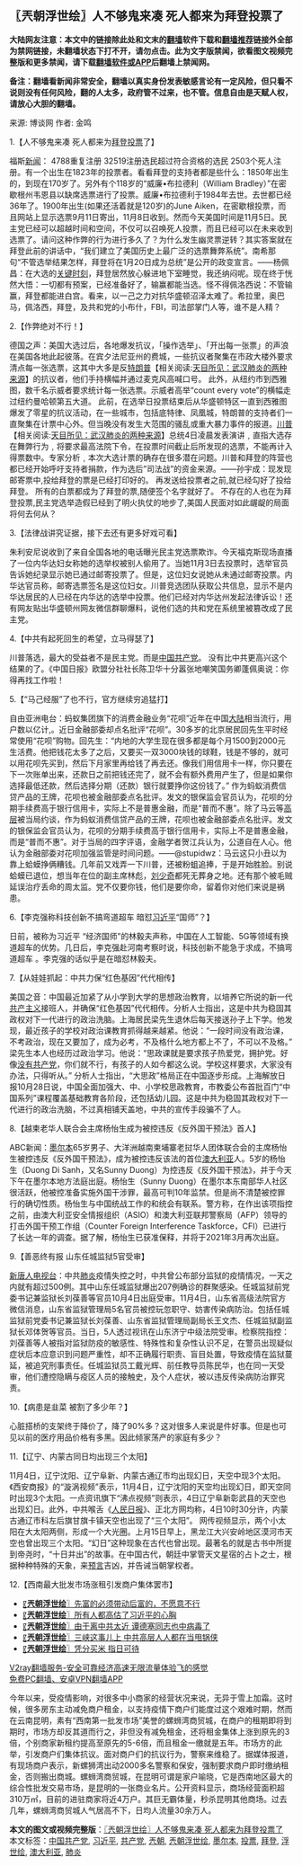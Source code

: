  <h2>〖兲朝浮世绘〗人不够鬼来凑 死人都来为拜登投票了</h2> <p class="notice"><b>大陆网友注意：本文中的链接除此处和文末的<a href="https://github.com/bannedbook/fanqiang" >翻墙</a>软件下载和<a href="https://github.com/killgcd/justmysocks/blob/master/README.md">翻墙推荐</a>链接外全部为禁网链接，未翻墙状态下打不开，请勿点击。此为文字版禁闻，欲看图文视频完整版和更多禁闻，请下载<a href="https://github.com/bannedbook/fanqiang">翻墙软件或APP</a>后翻墙上禁闻网。</p><p>备注：翻墙看新闻非常安全，翻墙以真实身份发表敏感言论有一定风险，但只看不说则没有任何风险，翻的人太多，政府管不过来，也不管。信息自由是天赋人权，请放心大胆的翻墙。</b></p>  <div class="entry"> <p>来源:&nbsp;博谈网                            作者:&nbsp;金鸣                           </p> <p>1.【人不够鬼来凑 死人都来为<a href="https://www.bannedbook.org/bnews/tag/%e6%8b%9c%e7%99%bb/" class="st_tag internal_tag" rel="tag" title="标签 拜登 下的日志">拜登</a><a href="https://www.bannedbook.org/bnews/tag/%E6%8A%95%E7%A5%A8/" class="st_tag internal_tag" rel="tag" title="标签 投票 下的日志">投票</a>了】</p> <p></p> <p>福斯<span class='wp_keywordlink_affiliate'><a href="https://www.bannedbook.org/" title="新闻">新闻</a></span>： 4788重复注册 32519注册选民超过符合资格的选民 2503个死人注册。有一个出生在1823年的投票者。看看拜登的支持者都是些什么：1850年出生的，到现在170岁了。另外有个118岁的“威廉•布拉德利（William Bradley）”在密歇根州韦恩县以缺席选票进行了投票。威廉•布拉德利于1984年去世。去世都已经36年了。1900年出生(如果还活着就是120岁)的June Aiken，在密歇根投票，而且网站上显示选票9月11日寄出，11月8日收到。然而今天美国时间是11月5日。民主党已经可以超越时间和空间，不仅可以召唤死人投票，而且已经可以在未来收到选票了。请问这种作弊的行为进行多久了？为什么发生幽灵票逆转？其实答案就在拜登此前的讲话中，“我们建立了美国历史上最广泛的选票舞弊系统”。南希那句“不管选举结果怎样，拜登将在1月20日成为总统”是公开的政变宣言。——杨佩昌：在大选的<span class='wp_keywordlink'><a href="https://www.bannedbook.org/forum2/topic151.html" title="关键时刻：李鹏日记" target="_blank">关键时刻</a></span>，拜登居然放心躲进地下室睡觉，我还纳闷呢。现在终于恍然大悟：一切都有预案，已经准备好了，输赢都能当选。怪不得佩洛西说：不管输赢，拜登都能进白宫。看来，以一己之力对抗华盛顿沼泽太难了。希拉里，奥巴马，佩洛西，拜登，及共和党的小布什，FBI，司法部掌门人等，谁不是人精？</p> <p>2.【作弊绝对不行！】</p> <p></p> <p>德国之声：美国大选过后，各地爆发抗议，「操作选举」、「开出每一张票」的声浪在美国各地此起彼落。在宾夕法尼亚州的费城，一些抗议者聚集在市政大楼外要求清点每一张选票，这其中大多是反<span class='wp_keywordlink'><a href="https://www.bannedbook.org/bnews/comments/20200816/1381118.html" title="天目所见：川普将再赢总统大选 共和党掌参众两院" target="_blank">特朗普</a></span>【相关阅读:<a href='https://www.bannedbook.org/bnews/comments/20200816/1381123.html' target='_blank'>天目所见：武汉肺炎的两种来源</a>】的抗议者，他们手持横幅并通过麦克风高喊口号。 此外，从纽约市到西雅图，数千名示威者要求统计每一张选票。示威者高举“count every vote”的横幅走过纽约曼哈顿第五大道。 此前，在选举日投票结束后从华盛顿特区一直到西雅图爆发了零星的抗议活动，在一些城市，包括底特律、凤凰城，特朗普的支持者们一直聚集在计票中心外。但当晚没有发生大范围的骚乱或重大暴力事件的报道。<span class='wp_keywordlink'><a href="https://www.bannedbook.org/bnews/comments/20200816/1381118.html" title="天目所见：川普将再赢总统大选 共和党掌参众两院" target="_blank">川普</a></span>【相关阅读:<a href='https://www.bannedbook.org/bnews/comments/20200816/1381123.html' target='_blank'>天目所见：武汉肺炎的两种来源</a>】总统4日凌晨发表演讲﹐直指大选存在舞弊行为﹐将要求最高法院下令，在投票时间截止后所发现的选票，不能再计入得票数中。专家分析﹐本次大选计票的确存在很多潜在问题。川普和拜登的阵营也都已经开始呼吁支持者捐款，作为选后&#8221;司法战&#8221;的资金来源。——孙宇成：现发现邮寄票中,投给拜登的票是已经打印好的。 再发送给投票者之前,就已经勾好了投给拜登。 所有的白票都成为了拜登的票,随便签个名字就好了。 不存在的人也在为拜登投票,民主党选举造假已经到了明火执仗的地步了,美国人民面对如此龌龊的局面将何去何从？</p> <p>3.【法律战讲究证据，接下去还有更多好戏可看】</p> <p></p>  <p>朱利安尼说收到了来自全国各地的电话曝光民主党选票欺诈。今天福克斯现场直播了一位内华达妇女称她的选举权被别人偷用了。当她11月3日去投票时，选举官员告诉她纪录显示她已通过邮寄投票了。但是，这位妇女说她从未通过邮寄投票。内华达官员称，邮寄选票签名是这位妇女。川普竞选团队获取公共信息，显示不是内华达居民的人已经在内华达的选举中投票。他们已经对内华达州发起法律诉讼！还有网友贴出华盛顿州网友微信群聊爆料，说他们选的共和党在系统里被篡改成了民主党。</p> <p>4.【中共有起死回生的希望，立马得瑟了】</p> <p></p> <p>川普落选，最大的受益者不是民主党。而是<span class='wp_keywordlink_affiliate'><a href="https://www.bannedbook.org/" title="中国" target="_blank">中国</a></span><a href="https://www.bannedbook.org/bnews/tag/%e5%85%b1%e4%ba%a7%e5%85%9a/" class="st_tag internal_tag" rel="tag" title="标签 共产党 下的日志">共产党</a>。 没有比中共更高兴这个结果的了。《中国日报》欧盟分社社长陈卫华十分嚣张地嘲笑国务卿蓬佩奥说：你得再找工作啦！</p> <p>5.【“马己经服”了也不行，官方继续穷追猛打】</p> <p></p> <p>自由亚洲电台：蚂蚁集团旗下的消费金融业务“花呗”近年在中国<span class='wp_keywordlink_affiliate'><a href="https://www.bannedbook.org/" title="大陆" target="_blank">大陆</a></span>相当流行，用户数以亿计,。近日金融部委却点名批评“花呗”。30多岁的北京居民回先生平时经常使用“花呗”购物。回先生：“内地的大学生现在很多都是每个月1500到2000元生活费。他把钱花太多了之后，又要买一双3000块钱的球鞋，钱是不够的，就可以用花呗先买到，然后下月家里再给钱了再去还。像我们用信用卡一样，你只要在下一次账单出来，还款日之前把钱还完了，就不会有额外费用产生了，但是如果你选择最低还款，然后选择分期（还款）银行就要挣你这份钱了。” 作为蚂蚁消费信贷产品的王牌，花呗也被金融部委点名批评。发文的银保监会官员认为，花呗的分期手续费高于银行信用卡，实际上不是普惠金融，而是“普而不惠”。除了马云等<span class='wp_keywordlink_affiliate'><a href="https://www.bannedbook.org/bnews/ccpdope/" title="中共高层内幕" target="_blank">高层</a></span>被当局约谈，作为蚂蚁消费信贷产品的王牌，花呗也被金融部委点名批评。发文的银保监会官员认为，花呗的分期手续费高于银行信用卡，实际上不是普惠金融，而是“普而不惠”。对于当局的四字评语，金融学者贺江兵认为，公道自在人心。他认为金融部委对花呗加强监管是时间问题。——@stupidwz：马云这只小丑以为靠上蛤蟆挣俩糟钱。几年前又戏弄一下川普，还被粉蛆追捧，于是开始胜脸。别说蛤蟆已退位，想当年在位的副主席林彪，<span class='wp_keywordlink'><a href="https://www.bannedbook.org/forum2/topic1158.html" title="《刘少奇传》" target="_blank">刘少奇</a></span>都死无葬身之地。还有那个被毛贼延误治疗丢命的周太监。党不仅要你钱，他们是要你命，留着你对他们来说是祸患。</p> <p>6.【李克强称科技创新不搞弯道超车 暗怼<a href="https://www.bannedbook.org/bnews/tag/%e4%b9%a0%e8%bf%91%e5%b9%b3/" class="st_tag internal_tag" rel="tag" title="标签 习近平 下的日志">习近平</a>“国师”？】</p> <p></p>  <p>日前，被称为习近平 “经济国师”的林毅夫声称，中国在人工智能、5G等领域有换道超车的优势。几日后，李克强赴河南考察时说，科技创新不能急于求成，不搞弯道超车 。李克强的话似乎是在暗怼林毅夫。</p> <p>7.【从娃娃抓起：中共力保“红色基因”代代相传】</p> <p></p> <p>美国之音：中国最近加紧了从小学到大学的思想政治教育，以培养它所说的新一代<span class='wp_keywordlink'><a href="https://www.bannedbook.org/forum2/topic6177.html" title="《共产主义的终极目的》" target="_blank">共产主义</a></span>接班人，并确保“红色基因”代代相传。分析人士指出，这是中共为稳固其政权对下一代进行的政治洗脑。上海居民梁先生退休后每天接送孙子上下学。他发现，最近孩子的学校对政治课教育抓得越来越紧。他说：“一段时间没有政治课，不考政治，现在又要加了，成为必考，不及格什么地方都上不了，不可以不及格。” 梁先生本人也经历过政治学习。他说：“思政课就是要求孩子热爱党，拥护党。好像<span class='wp_keywordlink'><a href="https://www.bannedbook.org/forum2/topic12.html" title="没有共产党天下就会大乱吗？" target="_blank">没有共产党</a></span>，你们就不行，有孩子的人如今都这么说。学校这样要求，大家没有办法，只得听从。” 分析人士指出，“大思政”格局正在中国逐步形成。上海解放日报10月28日说，中国全面加强大、中、小学校思政教育，市教委公布首批百门“中国系列”课程覆盖基础教育各阶段，还包括幼儿园。这是中共为稳固其政权对下一代进行的政治洗脑，不过真相铺天盖地，中共的宣传手段骗不了人。</p> <p>8.【越柬老华人联合会主席杨怡生成为被控违反《反外国干预法》首人】</p> <p></p> <p>ABC新闻：<a href="https://www.bannedbook.org/bnews/tag/%e5%a2%a8%e5%b0%94%e6%9c%ac/" class="st_tag internal_tag" rel="tag" title="标签 墨尔本 下的日志">墨尔本</a>65岁男子、大洋洲越南柬埔寨老挝华人团体联合会的主席杨怡生被控违反《反外国干预法》，成为被控违反该法的首位<a href="https://www.bannedbook.org/bnews/tag/%e6%be%b3%e5%a4%a7%e5%88%a9%e4%ba%9a/" class="st_tag internal_tag" rel="tag" title="标签 澳大利亚 下的日志">澳大利亚</a>人。5岁的杨怡生（Duong Di Sanh，又名Sunny Duong）为控违反《反外国干预法》，并于今天下午在墨尔本地方法庭出庭。杨怡生（Sunny Duong）在墨尔本东南部华人社区很活跃，他被控准备实施外国干涉罪，最高可判10年监禁。但是尚不清楚被控罪行的确切性质。杨怡生与中国统战工作的和统会有联系。警方称，在作出该项指控之前，由澳大利亚安全情报组织（ASIO）和澳大利亚联邦警察局（AFP）领导的打击外国干预工作组（Counter Foreign Interference Taskforce，CFI）已进行了长达一年的调查。据了解，杨怡生已获准保释，并将于2021年3月再次出庭。</p> <p>9.【善恶终有报 山东任城监狱5官受审】</p> <p></p>  <p><span class='wp_keywordlink_affiliate'><a href="https://www.ntdtv.com/" title="新唐人电视台" target="_blank">新唐人电视台</a></span>：中共<a href="https://www.bannedbook.org/bnews/tag/%e8%82%ba%e7%82%8e/" class="st_tag internal_tag" rel="tag" title="标签 肺炎 下的日志">肺炎</a>疫情失控之时，中共曾公布部分监狱的疫情情况，一天之内就有超过500例。其中山东任城监狱爆出207例确诊的群聚感染。任城监狱前党委书记兼监狱长刘葆善等官员10月4日出庭受审。11月4日，山东省高级法院官方微信消息，山东省监狱管理局5名官员被控玩忽职守、妨害传染病防治。包括任城监狱前党委书记兼监狱长刘葆善、山东省监狱管理局副局长王文杰、任城监狱副监狱长邓体贺等官员。当日，5人透过视讯在山东济宁中级法院受审。检察院指控：刘葆善等人被指对监狱防疫的敏感性、特殊性和复杂性认识不足，在警员出现疑似症状后本应意识到问题严重性，却不正确履行职责、盲目处置，导致疫情在监狱蔓延，被追究刑事责任。任城监狱员工戴光辉、前任教导员陈民华，也在同一天受审，他们遭控隐瞒与疫区人员的接触史，及个人症状，被以违反传染病防治罪究责。</p> <p>10.【病患是韭菜 被割了多少年？】</p> <p></p> <p>心脏搭桥的支架终于降价了，降了90%多？这对很多人来说是件好事。但是也可见以前的医疗用品价格有多黑。因此倾家荡产的家庭有多少？</p> <p>11.【辽宁、内蒙古同日均出现三个太阳】</p> <p></p> <p>11月4日，辽宁沈阳、辽宁阜新、内蒙古通辽市均出现幻日，天空中现3个太阳。《西安商报》的“漩涡视频”表示，11月4日，辽宁沈阳的天空均出现幻日，即天空同时出现3个太阳。一点资讯旗下“沸点视频”则表示，4日辽宁阜新彰武县的天空也出现幻日。此外，中共喉舌《<span class='wp_keywordlink'><a href="https://www.bannedbook.org/forum2/topic109.html" title="透视人民日报" target="_blank">人民日报</a></span>》、正北方网均称，4日10时30分许，内蒙古通辽市科左后旗甘旗卡镇天空也出现了“三个太阳”。 网传视频显示，两个小太阳在大太阳两侧，形成一个大光圈。上月15日早上，黑龙江大兴安岭地区漠河市天空也曾出现三个太阳。“幻日”这种现象在古代也曾出现。最著名的就是古书中所提到帝尧时，“十日并出”的故事。在中国古代，朝廷中掌管天文星宿的占卜之士，根据种种特殊的天象，来<span class='wp_keywordlink'><a href="https://www.bannedbook.org/forum5/" title="预言玄学禁书下载" rel="nofollow">预言</a></span>吉凶，并告诫当朝掌权者。</p> <p>12.【西南最大批发市场涨租引发商户集体罢市】</p> <p></p>  <ul class='op-related-articles' title='相关阅读'> <li><a href='https://www.bannedbook.org/bnews/ssgc/20201105/1425987.html' target='_blank'>〖<b>兲朝浮世绘</b>〗先富的必须带动后富的，不愿意不行</a></li> <li><a href='https://www.bannedbook.org/bnews/ssgc/20201104/1425373.html' target='_blank'>〖<b>兲朝浮世绘</b>〗所有人都高估了习近平的心胸</a></li> <li><a href='https://www.bannedbook.org/bnews/ssgc/20201103/1424695.html' target='_blank'>〖<b>兲朝浮世绘</b>〗由于离中共太近 谭德塞同志也中病毒了</a></li> <li><a href='https://www.bannedbook.org/bnews/ssgc/20201102/1424157.html' target='_blank'>〖<b>兲朝浮世绘</b>〗三峡这事儿上 中共高层人人都在当甩锅侠</a></li> <li><a href='https://www.bannedbook.org/bnews/ssgc/20201031/1423158.html' target='_blank'>〖<b>兲朝浮世绘</b>〗凭分买米 指日可待</a></li> </ul> <p class="texttj"> <a href="https://www.bannedbook.org/forum23/topic22702.html" target="_blank">V2ray翻墙服务-安全可靠经济高速无限流量体验飞的感觉</a><br/> <a href="https://github.com/bannedbook/fanqiang/wiki/%E7%A6%81%E9%97%BB%E7%BD%91%E5%AE%89%E5%8D%93%E7%BF%BB%E5%A2%99%E6%96%B0%E9%97%BBAPP" target="_blank">免费PC翻墙、安卓VPN翻墙APP</a></p><p>今年以来，受疫情影响，对很多中小商家的经营状况来说，无异于雪上加霜。这时候，很多房东主动减免商户租金，以支持疫情下商户们能度过这个艰难时期，然而在云南昆明，素有“西南第一批发市场”美誉的螺蛳湾商贸城，在商户的租期即将到期时，市场方却反其道而行之，非但没有减免租金，还将租金集体上涨到原先的3倍，个别商家新租约提高至原先的5-6倍，而且租金一缴就是五年。市场方的此举，引发商户们集体抗议。面对商户们的抗议行为，警察来维稳了。据媒体报道，有现场商户表示，新螺狮湾出动2000多名警察和保安，强制要求商户即时缴纳租金，否则搬出商城。螺蛳湾商贸城，在昆明可谓是家户喻晓，它是西南地区最大的综合性批发交易市场，是昆明的一张商业名片。公开资料显示，商场经营面积超310万㎡，目前的进驻商家将近4万户。其巨无霸体量，秒杀昆明其他商场。过去几年，螺蛳湾商贸城人气居高不下，日均人流量30余万人。</p><a name='sharetosocial'></a>       <div><b>本文的图文或视频完整版</b>：<a href='https://www.bannedbook.org/bnews/ssgc/20201106/1426564.html'>〖兲朝浮世绘〗人不够鬼来凑 死人都来为拜登投票了</a></div>  </div><!--END ENTRY--> <div class="postfooter"> <div>本文标签：<a href="https://www.bannedbook.org/bnews/tag/%e4%b8%ad%e5%9b%bd%e5%85%b1%e4%ba%a7%e5%85%9a/" rel="tag">中国共产党</a>, <a href="https://www.bannedbook.org/bnews/tag/%e4%b9%a0%e8%bf%91%e5%b9%b3/" rel="tag">习近平</a>, <a href="https://www.bannedbook.org/bnews/tag/%e5%85%b1%e4%ba%a7%e5%85%9a/" rel="tag">共产党</a>, <a href="https://www.bannedbook.org/bnews/tag/%e5%85%b2%e6%9c%9d/" rel="tag">兲朝</a>, <a href="https://www.bannedbook.org/bnews/tag/%e5%85%b2%e6%9c%9d%e6%b5%ae%e4%b8%96%e7%bb%98/" rel="tag">兲朝浮世绘</a>, <a href="https://www.bannedbook.org/bnews/tag/%e5%a2%a8%e5%b0%94%e6%9c%ac/" rel="tag">墨尔本</a>, <a href="https://www.bannedbook.org/bnews/tag/%E6%8A%95%E7%A5%A8/" rel="tag">投票</a>, <a href="https://www.bannedbook.org/bnews/tag/%e6%8b%9c%e7%99%bb/" rel="tag">拜登</a>, <a href="https://www.bannedbook.org/bnews/tag/%E6%B5%AE%E4%B8%96%E7%BB%98/" rel="tag">浮世绘</a>, <a href="https://www.bannedbook.org/bnews/tag/%e6%be%b3%e5%a4%a7%e5%88%a9%e4%ba%9a/" rel="tag">澳大利亚</a>, <a href="https://www.bannedbook.org/bnews/tag/%e8%82%ba%e7%82%8e/" rel="tag">肺炎</a></div>  </div><!--END POSTFOOTER--> 